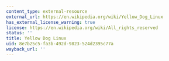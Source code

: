 ```yaml
---
content_type: external-resource
external_url: https://en.wikipedia.org/wiki/Yellow_Dog_Linux
has_external_license_warning: true
license: https://en.wikipedia.org/wiki/All_rights_reserved
status: ''
title: Yellow Dog Linux
uid: 8e7b25c5-fa3b-492d-9823-524d2395c77a
wayback_url: ''
---
```

